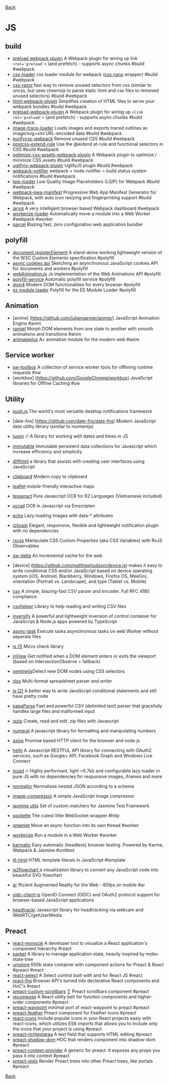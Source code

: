 [Back](./)

# JS

## build
+ [preload webpack plugin](https://github.com/googlechrome/preload-webpack-plugin) A Webpack plugin for wiring up link `<rel='preload'>` (and prefetch) - supports async chunks #build #webpack
+ [css-loader](https://github.com/webpack-contrib/css-loader) css loader module for webpack ([css nano](http://cssnano.co) wrapper) #build #webpack
+ [css-razor](https://github.com/tscanlin/css-razor) fast way to remove unused selectors from css (similar to uncss, but uses cheeriojs to parse static html and css files to removed unused selectors) #build #webpack
+ [html-webpack-plugin](https://github.com/jantimon/html-webpack-plugin) Simplifies creation of HTML files to serve your webpack bundles #build #webpack
+ [preload-webpack-plugin](https://github.com/GoogleChrome/preload-webpack-plugin) A Webpack plugin for wiring up `<link rel='preload'>` (and prefetch) - supports async chunks #build #webpack
+ [image-trace-loader](https://github.com/EmilTholin/image-trace-loader) Loads images and exports traced outlines as image/svg+xml URL-encoded data #build #webpack
+ [purifycss-webpack](https://github.com/webpack-contrib/purifycss-webpack) Remove unused CSS #build #webpack
+ [postcss-extend-rule](https://github.com/jonathantneal/postcss-extend-rule) Use the @extend at-rule and functional selectors in CSS #build #webpack
+ [optimize-css-assets-webpack-plugin](https://github.com/NMFR/optimize-css-assets-webpack-plugin) A Webpack plugin to optimize / minimize CSS assets #build #webpack
+ [uglifyjs-webpack-plugin](https://github.com/webpack-contrib/uglifyjs-webpack-plugin) UglifyJS plugin #build #webpack
+ [webpack-notifier](https://github.com/Turbo87/webpack-notifier) webpack + node-notifier = build status system notifications #build #webpack
+ [lqip-loader](https://github.com/zouhir/lqip-loader) Low Quality Image Placeholders (LQIP) for Webpack #build #webpack
+ [webpack-pwa-manifest](https://github.com/arthurbergmz/webpack-pwa-manifest) Progressive Web App Manifest Generator for Webpack, with auto icon resizing and fingerprinting support #build #webpack
+ [jarvis](https://github.com/zouhir/jarvis) A very intelligent browser based Webpack dashboard #webpack
+ [workerize-loader](https://github.com/developit/workerize-loader) Automatically move a module into a Web Worker #webpack #worker
+ [parcel](https://github.com/parcel-bundler/parcel) Blazing fast, zero configuration web application bundler

## polyfill
+ [document.registerElement](https://github.com/WebReflection/document-register-element) A stand-alone working lightweight version of the W3C Custom Elements specification #polyfill
+ [async cookies api](https://github.com/WICG/async-cookies-api) Sketching an asynchronous JavaScript cookies API for documents and workers #polyfill
+ [webAnimationJs](https://github.com/web-animations/web-animations-js) Js implementation of the Web Animations API #polyfill
+ [polyfill-service](https://github.com/Financial-Times/polyfill-service) Automatic polyfill service #polyfill
+ [dom4](https://github.com/WebReflection/dom4) Modern DOM functionalities for every browser #polyfill
+ [es module loader](https://github.com/ModuleLoader/es-module-loader) Polyfill for the ES Module Loader #polyfill

## Animation
+ [anime] (https://github.com/juliangarnier/anime/) JavaScript Animation Engine #anim
+ [ramjet](https://github.com/rich-harris/ramjet) Morph DOM elements from one state to another with smooth animations and transitions #anim
+ [animateplus](https://github.com/bendc/animateplus) A+ animation module for the modern web #anim

## Service worker
+ [sw-toolbox](https://github.com/GoogleChrome/sw-toolbox) A collection of service worker tools for offlining runtime requests #sw
+ [workbox] (https://github.com/GoogleChrome/workbox) JavaScript libraries for Offline Caching #sw

## Utility
+ [push.js](https://github.com/Nickersoft/push.js) The world's most versatile desktop notifications framework
+ [date-fns] (https://github.com/date-fns/date-fns) Modern JavaScript date utility library (similar to momentjs)
+ [luxon](https://github.com/moment/luxon) ⏱ A library for working with dates and times in JS
+ [immutable](https://github.com/facebook/immutable-js) Immutable persistent data collections for Javascript which increase efficiency and simplicity
+ [diffhtml](https://github.com/tbranyen/diffhtml) a library that assists with creating user interfaces using JavaScript
+ [clipboard](https://github.com/zenorocha/clipboard.js) Modern copy to clipboard
+ [leaflet](http://leafletjs.com) mobile-friendly interactive maps
+ [tesseract](https://github.com/naptha/tesseract.js) Pure Javascript OCR for 62 Languages (Vietnamese included)
+ [ocrad](https://github.com/antimatter15/ocrad.js) OCR in Javascript via Emscripten
+ [echo](https://github.com/toddmotto/echo) Lazy-loading images with data-* attributes
+ [izitoast](http://izitoast.marcelodolce.com) Elegant, responsive, flexible and lightweight notification plugin with no dependencies
+ [rxcss](https://github.com/davidkpiano/rxcss) Manipulate CSS Custom Properties (aka CSS Variables) with RxJS Observables
+ [sw-delta](https://github.com/gmetais/sw-delta) An incremental cache for the web
+ [device] (https://github.com/matthewhudson/device.js) makes it easy to write conditional CSS _and/or_ JavaScript based on device operating system (iOS, Android, Blackberry, Windows, Firefox OS, MeeGo), orientation (Portrait vs. Landscape), and type (Tablet vs. Mobile)
+ [csv](https://github.com/knrz/CSV.js) A simple, blazing-fast CSV parser and encoder. Full RFC 4180 compliance
+ [csvhelper](https://github.com/joshclose/csvhelper) Library to help reading and writing CSV files
+ [inversify](https://github.com/inversify/InversifyJS) A powerful and lightweight inversion of control container for JavaScript & Node.js apps powered by TypeScript
+ [async-task](https://github.com/gorillatron/async-task) Execute tasks asynchronous tasks on web Worker without seperate files
+ [is (1)](https://github.com/arasatasaygin/is.js) Micro check library
+ [inView](https://github.com/camwiegert/in-view) Get notified when a DOM element enters or exits the viewport (based on IntersectionObserve + fallback)
+ [sentineljs](https://github.com/muicss/sentineljs)Detect new DOM nodes using CSS selectors
+ [xlsx](https://github.com/SheetJS/js-xlsx) Multi-format spreadsheet parser and writer
+ [is (2)](https://github.com/jumpkick-studios/Is) A better way to write JavaScript conditional statements and still have pretty code
+ [papaParse](https://github.com/mholt/PapaParse) Fast and powerful CSV (delimited text) parser that gracefully handles large files and malformed input
+ [jszip](https://github.com/Stuk/jszip) Create, read and edit .zip files with Javascript
+ [numeral](https://github.com/adamwdraper/Numeral-js) A javascript library for formatting and manipulating numbers
+ [axios](https://github.com/mzabriskie/axios) Promise based HTTP client for the browser and node.js
+ [hello](https://github.com/MrSwitch/hello.js) A Javascript RESTFUL API library for connecting with OAuth2 services, such as Google+ API, Facebook Graph and Windows Live Connect
+ [lozad](https://github.com/ApoorvSaxena/lozad.js) 🔥 Highly performant, light ~0.7kb and configurable lazy loader in pure JS with no dependencies for responsive images, iframes and more
+ [normalizr](https://github.com/paularmstrong/normalizr) Normalizes nested JSON according to a schema
+ [image-compressor](https://github.com/xkeshi/image-compressor) A simple JavaScript image compressor

+ [jasmine utils](https://github.com/mjeanroy/jasmine-utils) Set of custom matchers for Jasmine Test Framework


+ [sockette](https://github.com/lukeed/sockette) The cutest little WebSocket wrapper #http
+ [greenlet](https://github.com/developit/greenlet) Move an async function into its own thread #worker
+ [workerize](https://github.com/developit/workerize) Run a module in a Web Worker #worker
+ [karmatic](https://github.com/developit/karmatic) Easy automatic (headless) browser testing. Powered by Karma, Webpack & Jasmine #unittest
+ [lit-html](https://github.com/Polymer/lit-html) HTML template literals in JavaScript #template
+ [js2flowchart ](https://github.com/Bogdan-Lyashenko/js-code-to-svg-flowchart) a visualization library to convert any JavaScript code into beautiful SVG flowchart
+ [ar](https://github.com/jeromeetienne/AR.js) fficient Augmented Reality for the Web - 60fps on mobile #ar
+ [oidc-client-js](https://github.com/IdentityModel/oidc-client-js) OpenID Connect (OIDC) and OAuth2 protocol support for browser-based JavaScript applications
+ [headtrackr](https://github.com/auduno/headtrackr) Javascript library for headtracking via webcam and WebRTC/getUserMedia

## Preact
+ [react-monocle](https://github.com/team-gryff/react-monocle) A developer tool to visualize a React application's component hierarchy  #react
+ [parket](https://github.com/ForsakenHarmony/parket) A library to manage application state, heavily inspired by mobx-state-tree
+ [unistore](https://github.com/developit/unistore) 650b state container with component actions for Preact & React #preact #react
+ [react-select](https://github.com/JedWatson/react-select) A Select control built with and for React JS #react
+ [react-fns](https://github.com/jaredpalmer/react-fns) Browser API's turned into declarative React components and HoC's  #react
+ [preact-custom-scrollbars](https://github.com/lucafalasco/preact-custom-scrollbars) ↕️ Preact scrollbars component #preact
+ [recompose](https://github.com/acdlite/recompose) A React utility belt for function components and higher-order components #preact
+ [preact-waypoint](https://github.com/dzhurley/preact-waypoint) minimal port of react-waypoint to preact #preact
+ [preact-feather](https://github.com/ForsakenHarmony/preact-feather) Preact component for Feather icons #preact
+ [react-icons](http://gorangajic.github.io/react-icons) Include popular icons in your React projects easly with react-icons, which utilizes ES6 imports that allows you to include only the icons that your project is using  #preact
+ [preact-richtextarea](https://github.com/developit/preact-richtextarea) A text field that supports HTML editing  #preact
+ [preact-shadow-dom](https://github.com/bspaulding/preact-shadow-dom) HOC that renders component into shadow-dom  #preact
+ [preact-context-provider](https://github.com/synacor/preact-context-provider) A generic <Provider /> for preact. It exposes any props you pass it into context  #preact
+ [preact-slots](https://github.com/developit/preact-slots) Render Preact trees into other Preact trees, like portals #preact


[Back](./)

